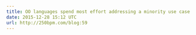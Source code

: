 ```yaml
---
title: OO languages spend most effort addressing a minority use case
date: 2015-12-28 15:12 UTC
url: http://250bpm.com/blog:59
---
```



